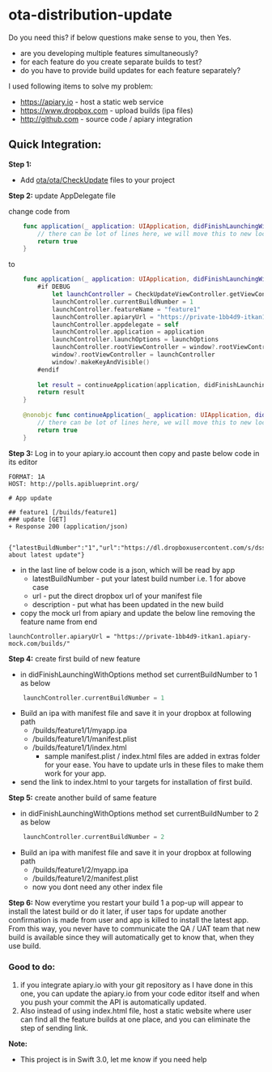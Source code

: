 # ota-distribution-update


Do you need this? if below questions make sense to you, then Yes.
- are you developing multiple features simultaneously?
- for each feature do you create separate builds to test?
- do you have to provide build updates for each feature separately?

I used following items to solve my problem:
- https://apiary.io - host a static web service
- https://www.dropbox.com - upload builds (ipa files)
- http://github.com - source code / apiary integration

## Quick Integration:

**Step 1:**
- Add [ota/ota/CheckUpdate](https://github.com/itkan/ota-distribution-update/tree/master/ota/ota/CheckUpdate) files to your project

**Step 2:** update AppDelegate file

change code from 

```swift
    func application(_ application: UIApplication, didFinishLaunchingWithOptions launchOptions: [UIApplicationLaunchOptionsKey: Any]?) -> Bool {
        // there can be lot of lines here, we will move this to new location
        return true
    }

```

to 

```swift
    func application(_ application: UIApplication, didFinishLaunchingWithOptions launchOptions: [UIApplicationLaunchOptionsKey: Any]?) -> Bool {
        #if DEBUG
            let launchController = CheckUpdateViewController.getViewController()
            launchController.currentBuildNumber = 1
            launchController.featureName = "feature1"
            launchController.apiaryUrl = "https://private-1bb4d9-itkan1.apiary-mock.com/builds/"
            launchController.appdelegate = self
            launchController.application = application
            launchController.launchOptions = launchOptions
            launchController.rootViewController = window?.rootViewController
            window?.rootViewController = launchController
            window?.makeKeyAndVisible()
        #endif
        
        let result = continueApplication(application, didFinishLaunchingWithOptions: launchOptions)
        return result
    }
    
    @nonobjc func continueApplication(_ application: UIApplication, didFinishLaunchingWithOptions launchOptions: [UIApplicationLaunchOptionsKey: Any]?) -> Bool {
        // there can be lot of lines here, we will move this to new location. Yes this is new location
        return true
    }
```

**Step 3:** Log in to your apiary.io account then copy and paste below code in its editor
```
FORMAT: 1A
HOST: http://polls.apiblueprint.org/

# App update

## feature1 [/builds/feature1]
### update [GET]
+ Response 200 (application/json)

        {"latestBuildNumber":"1","url":"https://dl.dropboxusercontent.com/s/dssss/manifest.plist","description":"description about latest update"} 
```
- in the last line of below code is a json, which will be read by app
    - latestBuildNumber - put your latest build number i.e. 1 for above case
    - url - put the direct dropbox url of your manifest file
    - description - put what has been updated in the new build
- copy the mock url from apiary and update the below line removing the feature name from end
```
launchController.apiaryUrl = "https://private-1bb4d9-itkan1.apiary-mock.com/builds/"
```

**Step 4:** create first build of new feature
- in didFinishLaunchingWithOptions method set currentBuildNumber to 1 as below
```swift
    launchController.currentBuildNumber = 1 
```
- Build an ipa with manifest file and save it in your dropbox at following path
    - /builds/feature1/1/myapp.ipa
    - /builds/feature1/1/manifest.plist
    - /builds/feature1/1/index.html
        - sample manifest.plist / index.html files are added in extras folder for your ease. You have to update urls in these files to make them work for your app.
- send the link to index.html to your targets for installation of first build.

**Step 5:** create another build of same feature
- in didFinishLaunchingWithOptions method set currentBuildNumber to 2 as below
```swift
    launchController.currentBuildNumber = 2 
```
- Build an ipa with manifest file and save it in your dropbox at following path
    - /builds/feature1/2/myapp.ipa
    - /builds/feature1/2/manifest.plist
    - now you dont need any other index file
    

**Step 6:** Now everytime you restart your build 1 a pop-up will appear to install the latest build or do it later, if user taps for update another confirmation is made from user and app is killed to install the latest app. From this way, you never have to communicate the QA / UAT team that new build is available since they will automatically get to know that, when they use build.

### Good to do:
1. if you integrate apiary.io with your git repository as I have done in this one, you can update the apiary.io from your code editor itself and when you push your commit the API is automatically updated.
1. Also instead of using index.html file, host a static website where user can find all the feature builds at one place, and you can eliminate the step of sending link.

**Note:**
- This project is in Swift 3.0, let me know if you need help


